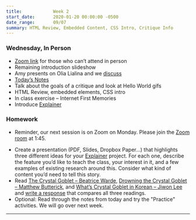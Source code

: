 ```yaml
---
title:            Week 2
start_date:       2020-01-20 00:00:00 -0500
date_range:       09/07
summary: HTML Review, Embedded Content, CSS Intro, Critique Info
---
```


### Wednesday, In Person

- [Zoom link](https://zoom.us/j/7047994536?pwd=RThBZ0oyWHd5M2RZcmFNQUVwUFJHUT09) for those who can&rsquo;t attend in person
- Remaining introduction slideshow
- Amy presents on Olia Lialina and we [discuss](https://paper.dropbox.com/doc/Penn-Art-of-Web-F21-Reading-Reflections--BRjWBR8tFIt3tNlD9Db67EhhAQ-DPFsc5O6umbnRZ94cZyFY)
- [Today&rsquo;s Notes](https://paper.dropbox.com/doc/Penn-Week-2-Notes--BR82XdkYd3aP7ITrX4RoUpbwAQ-BAFtcG7cd60j8QOXLUVPy)
- Talk about the goals of a critique and look at Hello World gifs
- HTML Review, embedded elements, CSS intro
- In class exercise – Internet First Memories
- Introduce [Explainer](/projects/explainer)



### Homework
- Reminder, our next session is on Zoom on Monday. Please join the [Zoom room](https://zoom.us/j/7047994536?pwd=RThBZ0oyWHd5M2RZcmFNQUVwUFJHUT09) at 1:45.
<!-- - Complete Exercise – Internet First Memories and submit the URL on Canvas. -->
- Create a presentation (PDF, Slides, Dropbox Paper...) that highlights three different ideas for your [Explainer](/projects/explainer) project. For each one, describe the feature you&rsquo;d like to teach the class, your interest in it, and a few examples of existing research around this. Consider what kind of content you&rsquo;d need to tell this story.
- Read [The Crystal Goblet – Beatrice Warde](http://ci17.nikasimovich.com/assets/readings/warde-beatrice_the-crystal-goblet.pdf), [Drowning the Crystal Goblet – Matthew Butterick](https://practicaltypography.com/drowning-the-crystal-goblet.html), and [What&rsquo;s Crystal Goblet in Korean – Jiwon Lee](https://designobserver.com/article.php?id=29138) and [write a response](https://paper.dropbox.com/doc/Penn-Art-of-Web-F21-Reading-Reflections--BR_4SSpLxJGaIzQD2F4I7D7RAQ-DPFsc5O6umbnRZ94cZyFY) that compares all three readings.
- Optional: Read through the notes from today and try the "Practice" activities. We will go over next week.

---
